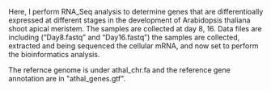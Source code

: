 Here, I perform RNA_Seq analysis to determine genes that are differentioally expressed at different stages in the development of Arabidopsis thaliana shoot apical meristem. The samples are collected at day 8, 16. Data files are including (“Day8.fastq” and “Day16.fastq”) the samples are collected, extracted and being sequenced the cellular mRNA, and now set to perform the bioinformatics analysis. 

The refernce genome is under athal_chr.fa and the reference gene annotation are in "athal_genes.gtf". 


